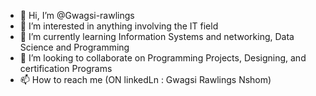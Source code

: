 - 👋 Hi, I’m @Gwagsi-rawlings
- 👀 I’m interested in anything involving the IT field
- 🌱 I’m currently learning Information Systems and networking, Data Science and Programming
- 💞️ I’m looking to collaborate on Programming Projects, Designing, and certification Programs
- 📫 How to reach me (ON linkedLn : Gwagsi Rawlings Nshom)

<!---
Gwagsi-rawlings/Gwagsi-rawlings is a ✨ special ✨ repository because its `README.md` (this file) appears on your GitHub profile.
You can click the Preview link to take a look at your changes.
--->

